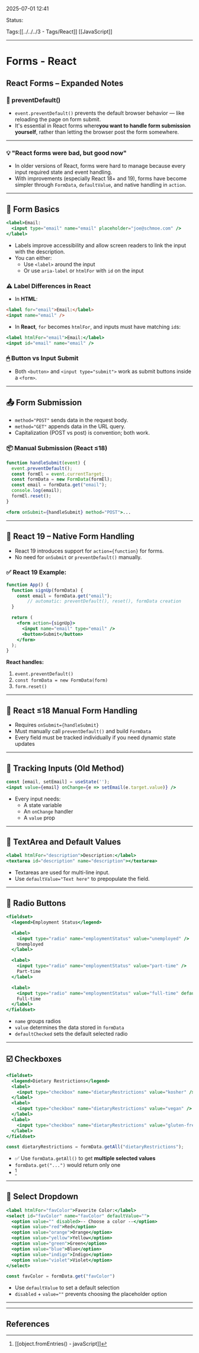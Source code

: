 
2025-07-01 12:41

Status:

Tags:[[../../../3 - Tags/React]] [[JavaScript]]

---
# Forms - React
## React Forms – Expanded Notes

### 🚫 preventDefault()
- `event.preventDefault()` prevents the default browser behavior — like reloading the page on form submit.
- It's essential in React forms where**you want to handle form submission yourself**, rather than letting the browser post the form somewhere.
 
---

### 💡 "React forms were bad, but good now"
- In older versions of React, forms were hard to manage because every input required state and event handling.
- With improvements (especially React 18+ and 19), forms have become simpler through `FormData`, `defaultValue`, and native handling in `action`.

---

## 🧱 Form Basics
```jsx
<label>Email:
  <input type="email" name="email" placeholder="joe@schmoe.com" />
</label>
```

- Labels improve accessibility and allow screen readers to link the input with the description.
- You can either:
  - Use `<label>` around the input
  - Or use `aria-label` or `htmlFor` with `id` on the input

### ⚠️ Label Differences in React
- In **HTML**:
```html
<label for="email">Email:</label>
<input name="email" />
```
- In **React**, `for` becomes `htmlFor`, and inputs must have matching `id`s:
```jsx
<label htmlFor="email">Email:</label>
<input id="email" name="email" />
```

### 🖱 Button vs Input Submit
- Both `<button>` and `<input type="submit">` work as submit buttons inside a `<form>`.

---

## 📤 Form Submission
- `method="POST"` sends data in the request body.
- `method="GET"` appends data in the URL query.
- Capitalization (POST vs post) is convention; both work.

### 📦 Manual Submission (React ≤18)
```jsx
function handleSubmit(event) {
  event.preventDefault();
  const formEl = event.currentTarget;
  const formData = new FormData(formEl);
  const email = formData.get("email");
  console.log(email);
  formEl.reset();
}
```

```jsx
<form onSubmit={handleSubmit} method="POST">...
```

---

## 🧪 React 19 – Native Form Handling
- React 19 introduces support for `action={function}` for forms.
- No need for `onSubmit` or `preventDefault()` manually.

### ✅ React 19 Example:
```jsx
function App() {
  function signUp(formData) {
    const email = formData.get("email");
	    // automatic: preventDefault(), reset(), formData creation
  }

  return (
    <form action={signUp}>
      <input name="email" type="email" />
      <button>Submit</button>
    </form>
  );
}
```

**React handles:**
1. `event.preventDefault()`
2. `const formData = new FormData(form)`
3. `form.reset()`

---

## 🧓 React ≤18 Manual Form Handling
- Requires `onSubmit={handleSubmit}`
- Must manually call `preventDefault()` and build `FormData`
- Every field must be tracked individually if you need dynamic state updates

---

## 📄 Tracking Inputs (Old Method)
```jsx
const [email, setEmail] = useState('');
<input value={email} onChange={e => setEmail(e.target.value)} />
```
- Every input needs:
  - A state variable
  - An `onChange` handler
  - A `value` prop

---

## 📝 TextArea and Default Values
```jsx
<label htmlFor="description">Description:</label>
<textarea id="description" name="description"></textarea>
```
- Textareas are used for multi-line input.
- Use `defaultValue="Text here"` to prepopulate the field.

---

## 🔘 Radio Buttons
```jsx
<fieldset>
  <legend>Employment Status</legend>

  <label>
    <input type="radio" name="employmentStatus" value="unemployed" />
    Unemployed
  </label>

  <label>
    <input type="radio" name="employmentStatus" value="part-time" />
    Part-time
  </label>

  <label>
    <input type="radio" name="employmentStatus" value="full-time" defaultChecked />
    Full-time
  </label>
</fieldset>
```

- `name` groups radios
- `value` determines the data stored in `formData`
- `defaultChecked` sets the default selected radio

---

## ☑️ Checkboxes
```jsx
<fieldset>
  <legend>Dietary Restrictions</legend>
  <label>
    <input type="checkbox" name="dietaryRestrictions" value="kosher" /> Kosher
  </label>
  <label>
    <input type="checkbox" name="dietaryRestrictions" value="vegan" /> Vegan
  </label>
  <label>
    <input type="checkbox" name="dietaryRestrictions" value="gluten-free" defaultChecked /> Gluten-Free
  </label>
</fieldset>
```

```jsx
const dietaryRestrictions = formData.getAll("dietaryRestrictions");
```
- ✅ Use `formData.getAll()` to get **multiple selected values**
- `formData.get("...")` would return only one 
- [^1]

---

## 🔽 Select Dropdown
```jsx
<label htmlFor="favColor">Favorite Color:</label>
<select id="favColor" name="favColor" defaultValue="">
  <option value="" disabled>-- Choose a color --</option>
  <option value="red">Red</option>
  <option value="orange">Orange</option>
  <option value="yellow">Yellow</option>
  <option value="green">Green</option>
  <option value="blue">Blue</option>
  <option value="indigo">Indigo</option>
  <option value="violet">Violet</option>
</select>
```

```js
const favColor = formData.get("favColor")
```
- Use `defaultValue` to set a default selection
- `disabled` + `value=""` prevents choosing the placeholder option

---





---
## References

[^1]: [[object.fromEntries() - javaScript]]
